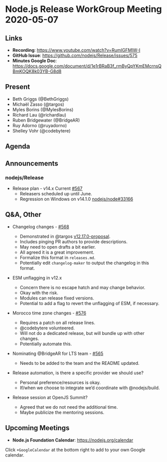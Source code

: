 # Node.js Release WorkGroup Meeting 2020-05-07

## Links

* **Recording**: https://www.youtube.com/watch?v=RumIGFMlW-I
* **GitHub Issue**: https://github.com/nodejs/Release/issues/575 
* **Minutes Google Doc**: https://docs.google.com/document/d/1e1rBRaB3f_rmByQpYKmEMcrnsQBmKOQK8k03YB-G8d8

## Present

* Beth Griggs (@BethGriggs)
* Michaël Zasso (@targos)
* Myles Borins (@MylesBorins) 
* Richard Lau (@richardlau)
* Ruben Bridgewater (@BridgeAR)
* Ruy Adorno (@ruyadorno)
* Shelley Vohr (@codebytere)

## Agenda

## Announcements
 
### nodejs/Release

* Release plan - v14.x Current [#567](https://github.com/nodejs/Release/issues/567)
  * Releasers scheduled up until June.
  * Regression on Windows on v14.1.0 [nodejs/node#33166](https://github.com/nodejs/node/issues/33166)

## Q&A, Other

* Changelog changes - [#568](https://github.com/nodejs/Release/issues/568) 
  * Demonstrated in @targos [v12.17.0-proposal](https://github.com/nodejs/node/pull/33197).
  * Includes pinging PR authors to provide descriptions.
  * May need to open drafts a bit earlier.
  * All agreed it is a great improvement.
  * Formalize this format in `releases.md`.
  * Potentially edit `changelog-maker` to output the changelog in this format.

* ESM unflagging in v12.x
  * Concern there is no escape hatch and may change behavior.
  * Okay with the risk.
  * Modules can release fixed versions.
  * Potential to add a flag to revert the unflagging of ESM, if necessary.

* Morocco time zone changes - [#576](https://github.com/nodejs/Release/issues/576)
  * Requires a patch on all release lines.
  * @codebytere volunteered.
  * Will not do a dedicated release, but will bundle up with other changes.
  * Potentially automate this.

* Nominating @BridgeAR for LTS team - [#565](https://github.com/nodejs/Release/issues/565)
  * Needs to be added to the team and the README updated.

* Release automation, is there a specific provider we should use?
  * Personal preference/resources is okay.
  * If/when we choose to integrate we’d coordinate with @nodejs/build.

* Release session at OpenJS Summit?
  * Agreed that we do not need the additional time.
  * Maybe publicize the mentoring sessions.

## Upcoming Meetings

* **Node.js Foundation Calendar**: https://nodejs.org/calendar

Click `+GoogleCalendar` at the bottom right to add to your own Google calendar.
